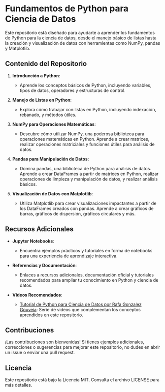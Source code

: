 

# Fundamentos de Python para Ciencia de Datos

Este repositorio está diseñado para ayudarte a aprender los fundamentos de Python para la ciencia de datos, desde el manejo básico de listas hasta la creación y visualización de datos con herramientas como NumPy, pandas y Matplotlib.

## Contenido del Repositorio

1. **Introducción a Python**:
   - Aprende los conceptos básicos de Python, incluyendo variables, tipos de datos, operadores y estructuras de control.

2. **Manejo de Listas en Python**:
   - Explora cómo trabajar con listas en Python, incluyendo indexación, rebanado, y métodos útiles.

3. **NumPy para Operaciones Matemáticas**:
   - Descubre cómo utilizar NumPy, una poderosa biblioteca para operaciones matemáticas en Python. Aprende a crear matrices, realizar operaciones matriciales y funciones útiles para análisis de datos.

4. **Pandas para Manipulación de Datos**:
   - Domina pandas, una biblioteca de Python para análisis de datos. Aprende a crear DataFrames a partir de matrices en Python, realizar operaciones de limpieza y manipulación de datos, y realizar análisis básicos.

5. **Visualización de Datos con Matplotlib**:
   - Utiliza Matplotlib para crear visualizaciones impactantes a partir de los DataFrames creados con pandas. Aprende a crear gráficos de barras, gráficos de dispersión, gráficos circulares y más.

## Recursos Adicionales

- **Jupyter Notebooks**:
   - Encuentra ejemplos prácticos y tutoriales en forma de notebooks para una experiencia de aprendizaje interactiva.

- **Referencias y Documentación**:
   - Enlaces a recursos adicionales, documentación oficial y tutoriales recomendados para ampliar tu conocimiento en Python y ciencia de datos.

- **Videos Recomendados**:
   - [Tutorial de Python para Ciencia de Datos por Rafa Gonzalez Gouveia](https://www.youtube.com/watch?v=ThU4xXgkKmE&list=PLbDLkhJ5sFvBJC6XnRSHMltAdKXI7Drw9&index=10&ab_channel=RafaGonzalezGouveia): Serie de videos que complementan los conceptos aprendidos en este repositorio.

## Contribuciones
¡Las contribuciones son bienvenidas! Si tienes ejemplos adicionales, correcciones o sugerencias para mejorar este repositorio, no dudes en abrir un issue o enviar una pull request.

## Licencia
Este repositorio está bajo la Licencia MIT. Consulta el archivo LICENSE para más detalles.



